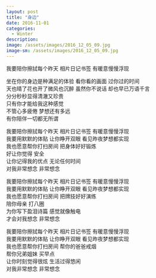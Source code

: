```yaml
---
layout: post
title: "身边"
date: 2016-11-01
categories:
  - Winter
description: 
image: /assets/images/2016_12_05_09.jpg
image-sm: /assets/images/2016_12_05_09.jpg
---
```

我要陪你擦拭每个昨天 相片日记书签 有暖意慢慢浮现  

坐在你的身边是种满足的体验 看你看的画面 过你过的时间  
天也晴了花也开了微风也沉醉 虽然你不说话 却也早已万语千言  
分分秒秒显得清澈又珍贵  
只有你才能给我这种感觉  
不管心多疲倦 梦想还有多远  
有你陪伴一切都无所谓 

 
我要陪你擦拭每个昨天 相片日记书签 有暖意慢慢浮现  
我要用默默的体贴 让你睁开双眼 看见昨夜梦想都实现  
我也愿意帮你打扫房间 把身体好好锻炼  
好让你觉得 安全  
让你记得我的优点 无论任何时间  
对我非常想念 非常想念  

我要陪你擦拭每个昨天 相片日记书签 有暖意慢慢浮现  
我要用默默的体贴 让你睁开双眼 看见昨夜梦想都实现  
我也愿意帮你打扫房间 把牌技好好演练  
陪你母亲 打八圈  
为你写下盈泪诗篇 感觉就像触电  
才会对我想念 非常想念  

我要陪你擦拭每个昨天 相片日记书签 有暖意慢慢浮现  
我要用默默的体贴 让你睁开双眼 看见昨夜梦想都实现  
我也愿意帮你打扫房间 帮你的爸爸戒烟  
帮你兄弟姐妹 买早点  
让你时刻觉得很炫 生活过得悠闲   
对我非常想念 非常想念  

